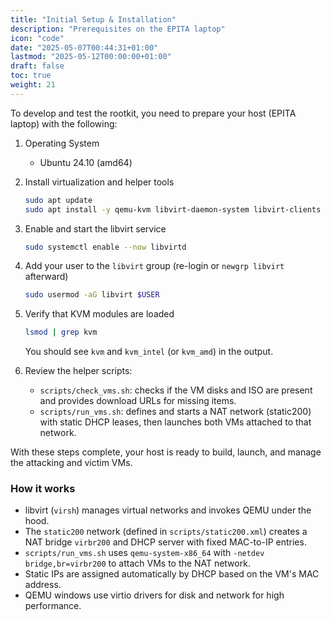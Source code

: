 ```yaml
---
title: "Initial Setup & Installation"
description: "Prerequisites on the EPITA laptop"
icon: "code"
date: "2025-05-07T00:44:31+01:00"
lastmod: "2025-05-12T00:00:00+01:00"
draft: false
toc: true
weight: 21
---
```


To develop and test the rootkit, you need to prepare your host (EPITA laptop) with the following:

1. Operating System
   - Ubuntu 24.10 (amd64)

2. Install virtualization and helper tools
   ```bash
   sudo apt update
   sudo apt install -y qemu-kvm libvirt-daemon-system libvirt-clients bridge-utils
   ```

3. Enable and start the libvirt service
   ```bash
   sudo systemctl enable --now libvirtd
   ```

4. Add your user to the `libvirt` group (re-login or `newgrp libvirt` afterward)
   ```bash
   sudo usermod -aG libvirt $USER
   ```

5. Verify that KVM modules are loaded
   ```bash
   lsmod | grep kvm
   ```
   You should see `kvm` and `kvm_intel` (or `kvm_amd`) in the output.


6. Review the helper scripts:
   - `scripts/check_vms.sh`: checks if the VM disks and ISO are present and provides download URLs for missing items.
   - `scripts/run_vms.sh`: defines and starts a NAT network (static200) with static DHCP leases, then launches both VMs attached to that network.

With these steps complete, your host is ready to build, launch, and manage the attacking and victim VMs.

### How it works
- libvirt (`virsh`) manages virtual networks and invokes QEMU under the hood.
- The `static200` network (defined in `scripts/static200.xml`) creates a NAT bridge `virbr200` and DHCP server with fixed MAC-to-IP entries.
- `scripts/run_vms.sh` uses `qemu-system-x86_64` with `-netdev bridge,br=virbr200` to attach VMs to the NAT network.
- Static IPs are assigned automatically by DHCP based on the VM's MAC address.
- QEMU windows use virtio drivers for disk and network for high performance. 